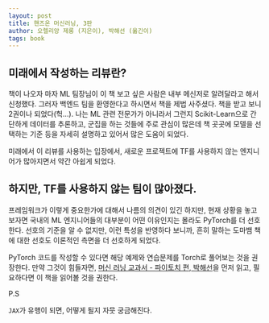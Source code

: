 ```yaml
---
layout: post
title: 핸즈온 머신러닝, 3판
author: 오렐리앙 제롱 (지은이), 박해선 (옮긴이)
tags: book
---
```


## 미래에서 작성하는 리뷰란?

책이 나오자 마자 ML 팀장님이 이 책 보고 싶은 사람은 내부 메신저로 알려달라고 해서 신청했다. 그러자 백엔드 팀을 환영한다고 하시면서 책을 제법 사주셨다. 책을 받고 보니 2권이나 되었다(헉...). 나는 ML 관련 전문가가 아니라서 그런지 Scikit-Learn으로 간단하게 데이터를 추론하고, 군집을 하는 것들에 주로 관심이 많은데 책 곳곳에 모델을 선택하는 기준 등을 자세히 설명하고 있어서 많은 도움이 되었다.

미래에서 이 리뷰를 사용하는 입장에서, 새로운 프로젝트에 TF를 사용하지 않는 엔지니어가 많아지면서 약간 아쉽게 되었다.

## 하지만, TF를 사용하지 않는 팀이 많아졌다.

프레임워크가 이렇게 중요한가에 대해서 나름의 의견이 있긴 하지만, 현재 상황을 놓고 보자면 국내의 ML 엔지니어들의 대부분이 어떤 이유인지는 몰라도 PyTorch를 더 선호한다. 선호의 기준을 알 수 없지만, 이런 특성을 반영하다 보니까, 흔히 말하는 도마뱀 책에 대한 선호도 이론적인 측면을 더 선호하게 되었다. 

PyTorch 코드를 작성할 수 있다면 해당 예제와 연습문제를 Torch로 풀어보는 것을 권장한다. 만약 그것이 힘들자면, [머신 러닝 교과서 - 파이토치 편, 박해선](https://sigmadream.github.io/Machine_Learning_Textbook_PyTorch_Edition/)을 먼저 읽고, 필요하다면 이 책을 읽어볼 것을 권한다.

P.S

`JAX`가 유행이 되면, 어떻게 될지 자뭇 궁금해진다.